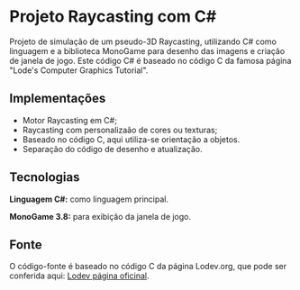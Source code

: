 # Projeto Raycasting com C#

Projeto de simulação de um pseudo-3D Raycasting, utilizando C# como linguagem e a biblioteca MonoGame para desenho das imagens e criação de janela de jogo.
Este código C# é baseado no código C da famosa página "Lode's Computer Graphics Tutorial".


## Implementações

- Motor Raycasting em C#;
- Raycasting com personalizaão de cores ou texturas;
- Baseado no código C, aqui utiliza-se orientação a objetos.
- Separação do código de desenho e atualização.


## Tecnologias

**Linguagem C#:** como linguagem principal.

**MonoGame 3.8:** para exibição da janela de jogo.


## Fonte

O código-fonte é baseado no código C da página Lodev.org, que pode ser conferida aqui: [Lodev página oficinal]("https://lodev.org/cgtutor/raycasting.html).
    